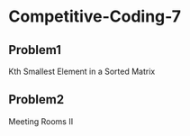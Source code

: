 # Competitive-Coding-7

## Problem1
Kth Smallest Element in a Sorted Matrix

## Problem2
Meeting Rooms II